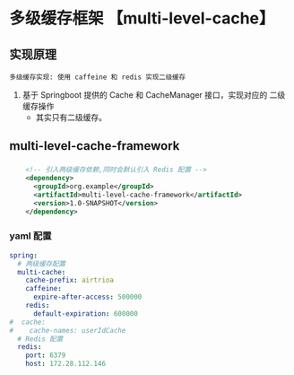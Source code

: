 # 多级缓存框架 【multi-level-cache】

## 实现原理
`多级缓存实现: 使用 caffeine 和 redis 实现二级缓存`
1. 基于 Springboot 提供的 Cache 和 CacheManager 接口，实现对应的 二级缓存操作
   - 其实只有二级缓存。

## multi-level-cache-framework
###
```xml
    <!-- 引入两级缓存依赖,同时会默认引入 Redis 配置 -->
    <dependency>
      <groupId>org.example</groupId>
      <artifactId>multi-level-cache-framework</artifactId>
      <version>1.0-SNAPSHOT</version>
    </dependency>
```

### yaml 配置
```yaml
spring:
  # 两级缓存配置
  multi-cache:
    cache-prefix: airtrioa
    caffeine:
      expire-after-access: 500000
    redis:
      default-expiration: 600000
#  cache:
#    cache-names: userIdCache
  # Redis 配置
  redis:
    port: 6379
    host: 172.28.112.146
```
